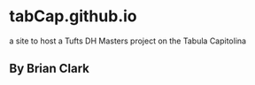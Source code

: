 # tabCap.github.io
a site to host a Tufts DH Masters project on the Tabula Capitolina

## By Brian Clark
